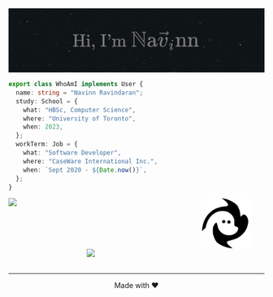 <img align="center" src="./assets/banner.png">




```TypeScript
export class WhoAmI implements User {
  name: string = "Navinn Ravindaran";
  study: School = {
    what: "HBSc, Computer Science",
    where: "University of Toronto",
    when: 2023,
  };
  workTerm: Job = {
    what: "Software Developer",
    where: "CaseWare International Inc.",
    when: `Sept 2020 - ${Date.now()}`,
  };
}
```
<div align="center">
<a href="https://navn-r.github.io/" target="_blank">
<img  align="left" width="350" src="https://github-readme-stats.vercel.app/api/pin/?username=navn-r&repo=navn-r.github.io&theme=gotham">
</a>
<a href="#" target="_blank">
<img align="center" src="./assets/Logo.svg" height="100">
</a>
<a href="https://navn-r.github.io/resume" target="_blank">
<img  align="right"  width="350" src="https://github-readme-stats.vercel.app/api/pin/?username=navn-r&repo=resume&theme=gotham">
</a>
</div>
<br />
<br />


-------


<div align="center">
  <p>Made with ❤️</p>
</div>
